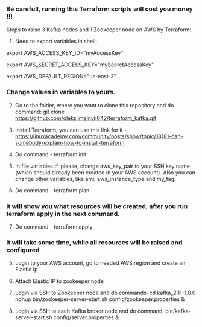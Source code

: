### Be carefull, running this Terraform scripts will cost you money !!!


Steps to raise 3 Kafka nodes and 1 Zookeeper node on AWS by Terraform:

1.	Need to export variables in shell: 

export AWS_ACCESS_KEY_ID="myAccessKey"

export AWS_SECRET_ACCESS_KEY="mySecretAccessKey"

export AWS_DEFAULT_REGION="us-east-2" 

### Change values in variables to yours.

2.  Go to the folder, where you want to clone this repository and do command:
    git clone https://github.com/oleksiimelnyk642/terraform_kafka.git
    
3.  Install Terraform, you can use this link for it - https://linuxacademy.com/community/posts/show/topic/18181-can-somebody-explain-how-to-install-terraform

4.  Do command - terraform init

5. In file variables.tf, please, change aws_key_pair to your SSH key name (which should already been created in your AWS account). Also you can change other variables, like ami, aws_instance_type and my_tag.

6.  Do command - terraform plan
### It will show you what resources will be created, after you run terraform apply in the next command.

7.  Do command - terraform apply
### It will take some time, while all resources will be raised and configured

5.  Login to your AWS account, go to needed AWS region and create an Elastic Ip

6.  Attach Elastic IP to zookeeper node

7.  Login via SSH to Zookeeper node and do commands:
cd kafka_2.11-1.0.0
nohup bin/zookeeper-server-start.sh config/zookeeper.properties &

8.  Login via SSH to each Kafka broker node and do command:
bin/kafka-server-start.sh config/server.properties &
